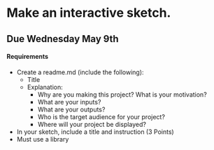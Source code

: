 # Make an interactive sketch.

## Due Wednesday May 9th

#### Requirements

* Create a readme.md (include the following):
  * Title
  * Explanation:
    * Why are you making this project? What is your motivation?
    * What are your inputs?
    * What are your outputs?
    * Who is the target audience for your project?
    * Where will your project be displayed?
* In your sketch, include a title and instruction (3 Points)
* Must use a library
